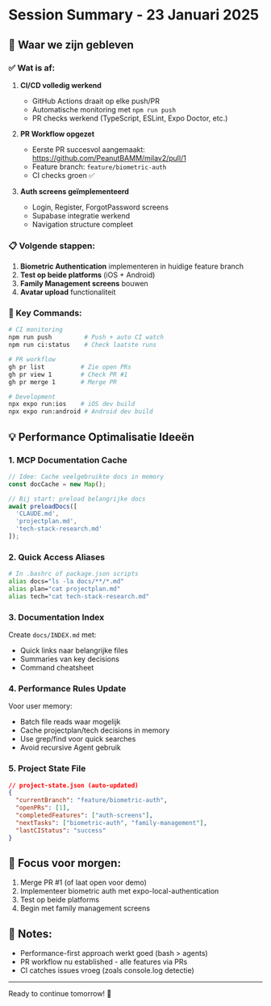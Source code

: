 # Session Summary - 23 Januari 2025

## 🚀 Waar we zijn gebleven

### ✅ Wat is af:
1. **CI/CD volledig werkend**
   - GitHub Actions draait op elke push/PR
   - Automatische monitoring met `npm run push`
   - PR checks werkend (TypeScript, ESLint, Expo Doctor, etc.)

2. **PR Workflow opgezet**
   - Eerste PR succesvol aangemaakt: https://github.com/PeanutBAMM/milav2/pull/1
   - Feature branch: `feature/biometric-auth`
   - CI checks groen ✅

3. **Auth screens geïmplementeerd**
   - Login, Register, ForgotPassword screens
   - Supabase integratie werkend
   - Navigation structure compleet

### 📋 Volgende stappen:
1. **Biometric Authentication** implementeren in huidige feature branch
2. **Test op beide platforms** (iOS + Android)
3. **Family Management screens** bouwen
4. **Avatar upload** functionaliteit

### 🔧 Key Commands:
```bash
# CI monitoring
npm run push         # Push + auto CI watch
npm run ci:status    # Check laatste runs

# PR workflow
gh pr list          # Zie open PRs
gh pr view 1        # Check PR #1
gh pr merge 1       # Merge PR

# Development
npx expo run:ios    # iOS dev build
npx expo run:android # Android dev build
```

## 💡 Performance Optimalisatie Ideeën

### 1. **MCP Documentation Cache**
```javascript
// Idee: Cache veelgebruikte docs in memory
const docCache = new Map();

// Bij start: preload belangrijke docs
await preloadDocs([
  'CLAUDE.md',
  'projectplan.md', 
  'tech-stack-research.md'
]);
```

### 2. **Quick Access Aliases**
```bash
# In .bashrc of package.json scripts
alias docs="ls -la docs/**/*.md"
alias plan="cat projectplan.md"
alias tech="cat tech-stack-research.md"
```

### 3. **Documentation Index**
Create `docs/INDEX.md` met:
- Quick links naar belangrijke files
- Summaries van key decisions
- Command cheatsheet

### 4. **Performance Rules Update**
Voor user memory:
- Batch file reads waar mogelijk
- Cache projectplan/tech decisions in memory
- Use grep/find voor quick searches
- Avoid recursive Agent gebruik

### 5. **Project State File**
```json
// project-state.json (auto-updated)
{
  "currentBranch": "feature/biometric-auth",
  "openPRs": [1],
  "completedFeatures": ["auth-screens"],
  "nextTasks": ["biometric-auth", "family-management"],
  "lastCIStatus": "success"
}
```

## 🎯 Focus voor morgen:
1. Merge PR #1 (of laat open voor demo)
2. Implementeer biometric auth met expo-local-authentication
3. Test op beide platforms
4. Begin met family management screens

## 📝 Notes:
- Performance-first approach werkt goed (bash > agents)
- PR workflow nu established - alle features via PRs
- CI catches issues vroeg (zoals console.log detectie)

---
Ready to continue tomorrow! 🚀